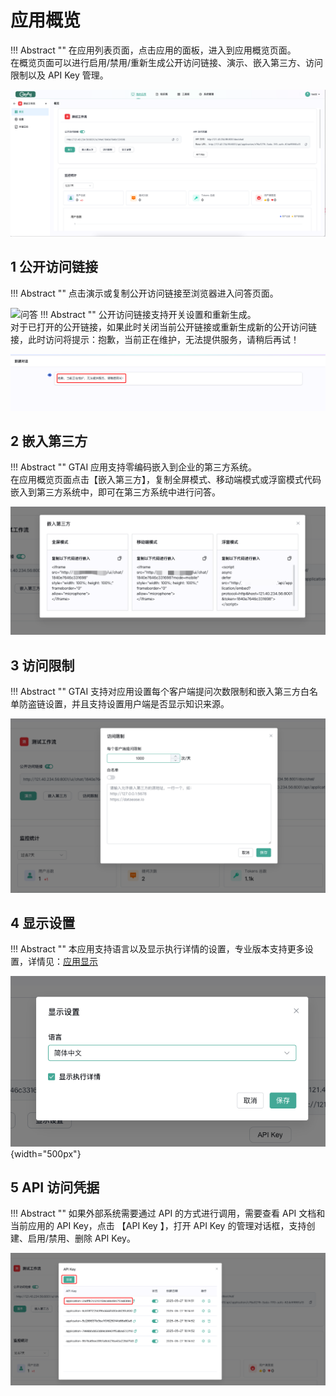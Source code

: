 
# 应用概览

!!! Abstract ""
    在应用列表页面，点击应用的面板，进入到应用概览页面。     
    在概览页面可以进行启用/禁用/重新生成公开访问链接、演示、嵌入第三方、访问限制以及 API Key 管理。

![应用概览](../../img/index/UI.jpg)

## 1 公开访问链接

!!! Abstract ""
    点击演示或复制公开访问链接至浏览器进入问答页面。

![问答](../../img/app/QA.png)
!!! Abstract ""
    公开访问链接支持开关设置和重新生成。  
    对于已打开的公开链接，如果此时关闭当前公开链接或重新生成新的公开访问链接，此时访问将提示：抱歉，当前正在维护，无法提供服务，请稍后再试！

![关闭服务](../../img/app/app-closed.png)

## 2 嵌入第三方

!!! Abstract ""
    GTAI 应用支持零编码嵌入到企业的第三方系统。     
    在应用概览页面点击【嵌入第三方】，复制全屏模式、移动端模式或浮窗模式代码嵌入到第三方系统中，即可在第三方系统中进行问答。

![嵌入第三方](<../../img/app/embed.png>)

## 3 访问限制

!!! Abstract ""
    GTAI 支持对应用设置每个客户端提问次数限制和嵌入第三方白名单防盗链设置，并且支持设置用户端是否显示知识来源。

![访问限制](<../../img/app/Access restrictions.png>)

## 4 显示设置

!!! Abstract ""
    本应用支持语言以及显示执行详情的设置，专业版本支持更多设置，详情见：[应用显示](../X-Pack/app_logo_settting.md)

![访问限制](<../../img/app/display_config.png>){width="500px"}


## 5 API 访问凭据

!!! Abstract ""
    如果外部系统需要通过 API 的方式进行调用，需要查看 API 文档和当前应用的 API Key，点击 【API Key 】，打开 API Key 的管理对话框，支持创建、启用/禁用、删除 API Key。

![API key](../../img/app/app_apikey.png)